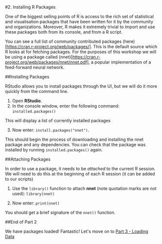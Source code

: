 #2. Installing R Packages

One of the biggest selling points of R is access to the rich set of statistical and visualisation packages that have been written for it by the community and organizations. Moreover, R makes it extremely trivial to import and use these packages both from its console, and from a R script.

You can see a full list of community contributed packages (here)[https://cran.r-project.org/web/packages/]. This is the default source which R looks at for fetching packages. For the purposes of this workshop we will be using a package called (nnet)[https://cran.r-project.org/web/packages/nnet/nnet.pdf], a popular implementation of a feed-forward neural network.


##Installing Packages

RStudio allows you to install packages through the UI, but we will do it more quickly from the command line.

1. Open __RStudio__.
2. In the console window, enter the following command: 
```installed.packages()```

This will display a list of currently installed packages

3. Now enter:
```install.packages("nnet")```.

This should begin the process of downloading and installing the nnet package and any dependencies. You can check that the package was installed by running `installed.packages()` again.


##Attaching Packages

In order to use a package, it needs to be _attached_ to the current R session. We will need to do this at the beginning of each R session (it can be added to our scripts)

1. Use the `library()` function to attach __nnet__ (note quotation marks are _not_ used):
```library(nnet)```

2. Now enter:
```print(nnet)```

You should get a brief signature of the `nnet()` function.


##End of Part 2

We have packages loaded! Fantastic! Let's move on to [Part 3 - Loading Data](Part3-Loading-Data.md)

 